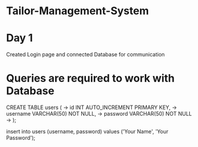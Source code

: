 # Tailor-Management-System
# Day 1
Created Login page and connected Database for communication
# Queries are required to work with Database
CREATE TABLE users (
->     id INT AUTO_INCREMENT PRIMARY KEY,
->     username VARCHAR(50) NOT NULL,
->     password VARCHAR(50) NOT NULL
-> );

insert into users (username, password) values ('Your Name', 'Your Password');